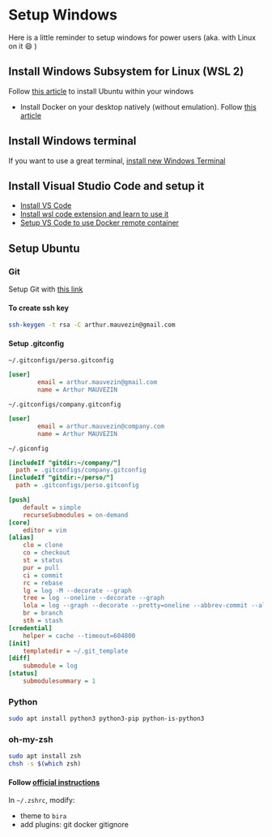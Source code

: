 # Setup Windows

Here is a little reminder to setup windows for power users (aka. with Linux on it :smile: )

## Install Windows Subsystem for Linux (WSL 2)
Follow [this article](https://docs.microsoft.com/en-us/windows/wsl/install-win10) to install Ubuntu within your windows

* Install Docker on your desktop natively (without emulation). Follow [this article](https://docs.docker.com/docker-for-windows/wsl/)

## Install Windows terminal
If you want to use a great terminal, [install new Windows Terminal](https://docs.microsoft.com/en-us/windows/terminal/get-started)

## Install Visual Studio Code and setup it
* [Install VS Code](https://code.visualstudio.com/docs/?dv=win)
* [Install wsl code extension and learn to use it](https://docs.microsoft.com/en-us/windows/wsl/tutorials/wsl-vscode)
* [Setup VS Code to use Docker remote container](https://docs.microsoft.com/en-us/windows/wsl/tutorials/wsl-containers)


## Setup Ubuntu
### Git
Setup Git with [this link](https://docs.microsoft.com/en-us/windows/wsl/tutorials/wsl-git)

#### To create ssh key
```bash
ssh-keygen -t rsa -C arthur.mauvezin@gmail.com
```

#### Setup .gitconfig

`~/.gitconfigs/perso.gitconfig`
```ini
[user]
        email = arthur.mauvezin@gmail.com
        name = Arthur MAUVEZIN
```

`~/.gitconfigs/company.gitconfig`
```ini
[user]
        email = arthur.mauvezin@company.com
        name = Arthur MAUVEZIN
```

`~/.giconfig`
```ini
[includeIf "gitdir:~/company/"]
  path = .gitconfigs/company.gitconfig
[includeIf "gitdir:~/perso/"]
  path = .gitconfigs/perso.gitconfig

[push]
	default = simple
	recurseSubmodules = on-demand
[core]
	editor = vim
[alias]
	clo = clone
	co = checkout
	st = status
	pur = pull
	ci = commit
	rc = rebase
	lg = log -M --decorate --graph
	tree = log --oneline --decorate --graph
	lola = log --graph --decorate --pretty=oneline --abbrev-commit --all
	br = branch
	sth = stash
[credential]
	helper = cache --timeout=604800
[init]
	templatedir = ~/.git_template
[diff]
	submodule = log
[status]
	submodulesummary = 1
```

### Python
```bash
sudo apt install python3 python3-pip python-is-python3
```

### oh-my-zsh
```bash
sudo apt install zsh
chsh -s $(which zsh)
```

#### Follow [official instructions](https://ohmyz.sh/#install)
In `~/.zshrc`, modify:

* theme to `bira`
* add plugins: git docker gitignore



